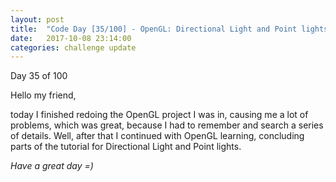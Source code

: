 ```yaml
---
layout: post
title:  "Code Day [35/100] - OpenGL: Directional Light and Point lights"
date:   2017-10-08 23:14:00
categories: challenge update
---
```


Day 35 of 100

Hello my friend,

today I finished redoing the OpenGL project I was in, causing me a lot of problems, which was great, because I had to remember and search a series of details. Well, after that I continued with OpenGL learning, concluding parts of the tutorial for Directional Light and Point lights.

_Have a great day =)_